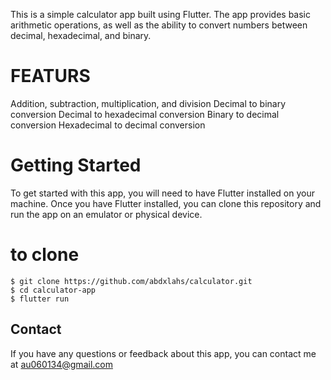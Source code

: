 This is a simple calculator app built using Flutter. The app provides basic arithmetic operations, as well as the ability to convert numbers between decimal, hexadecimal, and binary.

# FEATURS
Addition, subtraction, multiplication, and division
Decimal to binary conversion
Decimal to hexadecimal conversion
Binary to decimal conversion
Hexadecimal to decimal conversion

# Getting Started
To get started with this app, you will need to have Flutter installed on your machine. Once you have Flutter installed, you can clone this repository and run the app on an emulator or physical device.



# to clone
```shell
$ git clone https://github.com/abdxlahs/calculator.git
$ cd calculator-app
$ flutter run
```
## Contact
If you have any questions or feedback about this app, you can contact me at au060134@gmail.com



